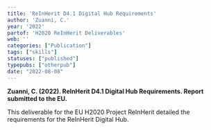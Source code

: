 ```yaml
---
title: 'ReInHerit D4.1 Digital Hub Requirements'
author: 'Zuanni, C.'
year: '2022'
partof: 'H2020 ReInHerit Deliverables'
web: ''
categories: ["Publication"]
tags: ["skills"]
statuses: ["published"]
typepubs: ["otherpub"]
date: "2022-08-08"
---
```


**Zuanni, C. (2022). ReInHerit D4.1 Digital Hub Requirements. Report submitted to the EU.**

This deliverable for the EU H2020 Project ReInHerit detailed the requirements for the ReInHerit Digital Hub.